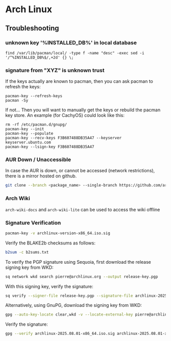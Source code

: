 # Arch Linux

## Troubleshooting

### unknown key '%INSTALLED_DB%' in local database

```shell
find /var/lib/pacman/local/ -type f -name "desc" -exec sed -i '/^%INSTALLED_DB%$/,+2d' {} \;
```

### signature from "XYZ" is unknown trust

If the keys actually are known to pacman, then you can ask pacman to refresh the keys:

```shell
pacman-key --refresh-keys
pacman -Sy
```

If not... Then you will want to manually get the keys or rebuild the pacman key store. An example (for CachyOS) could look like this:

```shell
rm -rf /etc/pacman.d/gnupg/
pacman-key --init
pacman-key --populate
pacman-key --recv-keys F3B607488DB35A47 --keyserver keyserver.ubuntu.com
pacman-key --lsign-key F3B607488DB35A47
```
### AUR Down / Unaccessible

In case the AUR is down, or cannot be accessed (network restrictions), there is a mirror hosted on github.

```bash
git clone --branch <package_name> --single-branch https://github.com/archlinux/aur.git <package_name>
```

### Arch Wiki

`arch-wiki-docs` and `arch-wiki-lite` can be used to access the wiki offline

### Signature Verification

```bash
pacman-key -v archlinux-version-x86_64.iso.sig
```

Verify the BLAKE2b checksums as follows:

```bash
b2sum -c b2sums.txt
```

To verify the PGP signature using Sequoia, first download the release signing key from WKD:

```bash
sq network wkd search pierre@archlinux.org --output release-key.pgp
```

With this signing key, verify the signature:

```bash
sq verify --signer-file release-key.pgp --signature-file archlinux-2025.08.01-x86_64.iso.sig archlinux-2025.08.01-x86_64.iso
```

Alternatively, using GnuPG, download the signing key from WKD:

```bash
gpg --auto-key-locate clear,wkd -v --locate-external-key pierre@archlinux.org
```

Verify the signature:

```bash
gpg --verify archlinux-2025.08.01-x86_64.iso.sig archlinux-2025.08.01-x86_64.iso
```
